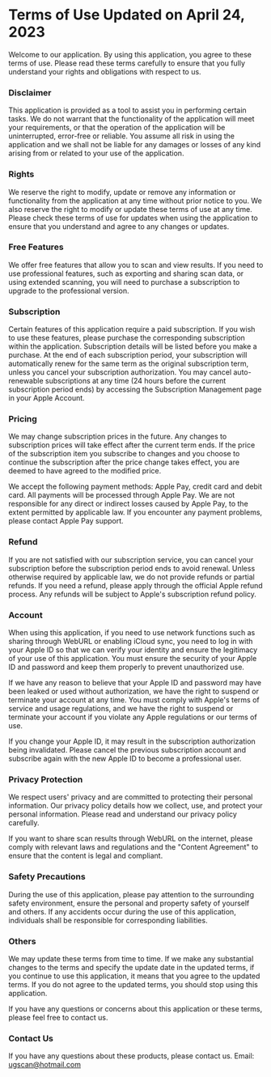 Terms of Use
Updated on April 24, 2023
=========================

Welcome to our application. By using this application, you agree to these terms of use. Please read these terms carefully to ensure that you fully understand your rights and obligations with respect to us.

### Disclaimer
This application is provided as a tool to assist you in performing certain tasks. We do not warrant that the functionality of the application will meet your requirements, or that the operation of the application will be uninterrupted, error-free or reliable. You assume all risk in using the application and we shall not be liable for any damages or losses of any kind arising from or related to your use of the application.

### Rights
We reserve the right to modify, update or remove any information or functionality from the application at any time without prior notice to you. We also reserve the right to modify or update these terms of use at any time. Please check these terms of use for updates when using the application to ensure that you understand and agree to any changes or updates.

### Free Features
We offer free features that allow you to scan and view results. If you need to use professional features, such as exporting and sharing scan data, or using extended scanning, you will need to purchase a subscription to upgrade to the professional version.

### Subscription
Certain features of this application require a paid subscription. If you wish to use these features, please purchase the corresponding subscription within the application. Subscription details will be listed before you make a purchase. At the end of each subscription period, your subscription will automatically renew for the same term as the original subscription term, unless you cancel your subscription authorization.
You may cancel auto-renewable subscriptions at any time (24 hours before the current subscription period ends) by accessing the Subscription Management page in your Apple Account.


### Pricing
We may change subscription prices in the future. Any changes to subscription prices will take effect after the current term ends. If the price of the subscription item you subscribe to changes and you choose to continue the subscription after the price change takes effect, you are deemed to have agreed to the modified price.

We accept the following payment methods: Apple Pay, credit card and debit card. All payments will be processed through Apple Pay. We are not responsible for any direct or indirect losses caused by Apple Pay, to the extent permitted by applicable law. If you encounter any payment problems, please contact Apple Pay support.

### Refund
If you are not satisfied with our subscription service, you can cancel your subscription before the subscription period ends to avoid renewal. Unless otherwise required by applicable law, we do not provide refunds or partial refunds. If you need a refund, please apply through the official Apple refund process. Any refunds will be subject to Apple's subscription refund policy.

### Account
When using this application, if you need to use network functions such as sharing through WebURL or enabling iCloud sync, you need to log in with your Apple ID so that we can verify your identity and ensure the legitimacy of your use of this application. You must ensure the security of your Apple ID and password and keep them properly to prevent unauthorized use.

If we have any reason to believe that your Apple ID and password may have been leaked or used without authorization, we have the right to suspend or terminate your account at any time. You must comply with Apple's terms of service and usage regulations, and we have the right to suspend or terminate your account if you violate any Apple regulations or our terms of use.

If you change your Apple ID, it may result in the subscription authorization being invalidated. Please cancel the previous subscription account and subscribe again with the new Apple ID to become a professional user.

### Privacy Protection
We respect users' privacy and are committed to protecting their personal information. Our privacy policy details how we collect, use, and protect your personal information. Please read and understand our privacy policy carefully.

If you want to share scan results through WebURL on the internet, please comply with relevant laws and regulations and the "Content Agreement" to ensure that the content is legal and compliant.

### Safety Precautions
During the use of this application, please pay attention to the surrounding safety environment, ensure the personal and property safety of yourself and others. If any accidents occur during the use of this application, individuals shall be responsible for corresponding liabilities.

### Others
We may update these terms from time to time. If we make any substantial changes to the terms and specify the update date in the updated terms, if you continue to use this application, it means that you agree to the updated terms. If you do not agree to the updated terms, you should stop using this application.

If you have any questions or concerns about this application or these terms, please feel free to contact us.

### Contact Us
If you have any questions about these products, please contact us.
Email: ugscan@hotmail.com
